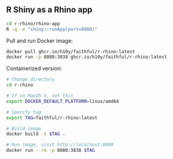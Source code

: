 ## R Shiny as a Rhino app

```bash
cd r-rhino/rhino-app
R -q -e "shiny::runApp(port=8080)"
```

Pull and run Docker image:

```bash
docker pull ghcr.io/h10y/faithful/r-rhino:latest
docker run -p 8080:3838 ghcr.io/h10y/faithful/r-rhino:latest
```

Containerized version:

```bash
# Change directory
cd r-rhino

# If on MacOS X, set this
export DOCKER_DEFAULT_PLATFORM=linux/amd64

# Specify tag
export TAG=faithful/r-rhino:latest

# Build image
docker build -t $TAG .

# Run image, visit http://localhost:8080
docker run --rm -p 8080:3838 $TAG
```
